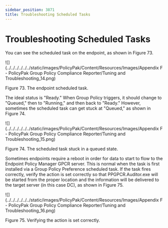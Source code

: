 ```yaml
---
sidebar_position: 3871
title: Troubleshooting Scheduled Tasks
---
```


# Troubleshooting Scheduled Tasks

You can see the scheduled task on the endpoint, as shown in Figure 73.

![](../../../../../../static/images/PolicyPak/Content/Resources/Images/Appendix F - PolicyPak Group Policy Compliance Reporter/Tuning and Troubleshooting_14.png)

Figure 73. The endpoint scheduled task.

The ideal status is "Ready." When Group Policy triggers, it should change to "Queued," then to "Running," and then back to "Ready." However, sometimes the scheduled task can get stuck at "Queued," as shown in Figure 74.

![](../../../../../../static/images/PolicyPak/Content/Resources/Images/Appendix F - PolicyPak Group Policy Compliance Reporter/Tuning and Troubleshooting_15.png)

Figure 74. The scheduled task stuck in a queued state.

Sometimes endpoints require a reboot in order for data to start to flow to the Endpoint Policy Manager GPCR server. This is normal when the task is first installed via a Group Policy Preference scheduled task. If the task fires correctly, verify the action is set correctly so that PPGPCR.Auditor.exe will be started from the proper location and the information will be delivered to the target server (in this case DC), as shown in Figure 75.

![](../../../../../../static/images/PolicyPak/Content/Resources/Images/Appendix F - PolicyPak Group Policy Compliance Reporter/Tuning and Troubleshooting_16.png)

Figure 75. Verifying the action is set correctly.